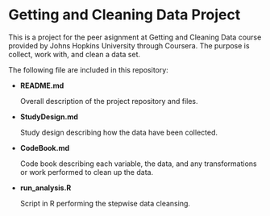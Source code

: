 Getting and Cleaning Data Project
=================================

This is a project for the peer asignment at Getting and Cleaning Data course provided by Johns Hopkins University through Coursera. 
The purpose is collect, work with, and clean a data set.

The following file are included in this repository:

* __README.md__

	Overall description of the project repository and files. 
* __StudyDesign.md__

	Study design describing how the data have been collected.
* __CodeBook.md__

	Code book describing each variable, the data, and any transformations or work performed to clean up the data.
* __run_analysis.R__

  Script in R performing the stepwise data cleansing. 
